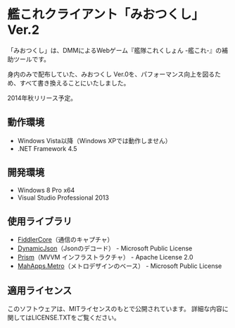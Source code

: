 # 艦これクライアント「みおつくし」Ver.2

「みおつくし」は、DMMによるWebゲーム『艦隊これくしょん -艦これ-』の補助ツールです。

身内のみで配布していた、みおつくし Ver.0を、パフォーマンス向上を図るため、すべて書き換えることにいたしました。

2014年秋リリース予定。

## 動作環境

* Windows Vista以降（Windows XPでは動作しません）
* .NET Framework 4.5

## 開発環境

* Windows 8 Pro x64
* Visual Studio Professional 2013

## 使用ライブラリ

* [FiddlerCore](http://fiddler2.com/fiddlercore)（通信のキャプチャ）
* [DynamicJson](http://dynamicjson.codeplex.com/)（Jsonのデコード） - Microsoft Public License
* [Prism](https://compositewpf.codeplex.com/)（MVVM インフラストラクチャ） - Apache License 2.0
* [MahApps.Metro](http://mahapps.com/)（メトロデザインのベース） - Microsoft Public License

## 適用ライセンス

このソフトウェアは、MITライセンスのもとで公開されています。
詳細な内容に関してはLICENSE.TXTをご覧ください。